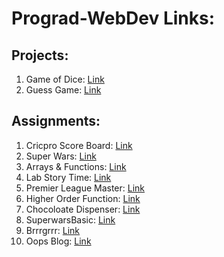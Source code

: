 # Prograd-WebDev Links:

## Projects:
1. Game of Dice: [Link](https://adityakanikdaley.github.io/Prograd-WebDev/Projects/GameOfDice) <br>
2. Guess Game: [Link](https://adityakanikdaley.github.io/Prograd-WebDev/Projects/GuessGame) <br>

## Assignments:
1. Cricpro Score Board: [Link](https://adityakanikdaley.github.io/Prograd-WebDev/Assignments/1_CricproScoreBoard) <br>
2. Super Wars: [Link](https://adityakanikdaley.github.io/Prograd-WebDev/Assignments/2_SuperWars) <br>
3. Arrays & Functions: [Link](https://adityakanikdaley.github.io/Prograd-WebDev/Assignments/3_ArraysFunctions) <br>
4. Lab Story Time: [Link](https://adityakanikdaley.github.io/Prograd-WebDev/Assignments/4_LabStoryTime/src) <br>
5. Premier League Master: [Link](https://adityakanikdaley.github.io/Prograd-WebDev/Assignments/5_PremierLeagueMaster/src) <br>
6. Higher Order Function: [Link](https://adityakanikdaley.github.io/Prograd-WebDev/Assignments/6_HigherOrderFunction) <br>
7. Chocoloate Dispenser: [Link](https://adityakanikdaley.github.io/Prograd-WebDev/Assignments/7_ChocoloateDispenser/src) <br>
8. SuperwarsBasic: [Link](https://adityakanikdaley.github.io/Prograd-WebDev/Assignments/8_SuperwarsBasic/index.html) <br>
9. Brrrgrrr: [Link](https://adityakanikdaley.github.io/Prograd-WebDev/Assignments/9_Brrrgrrr/src/index.html) <br>
10. Oops Blog: [Link](https://adityakanikdaley.github.io/Prograd-WebDev/Assignments/10_OopsBlog/displayCard.html) <br>
